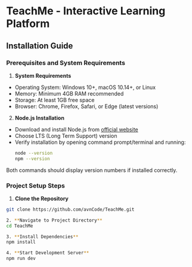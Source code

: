 # TeachMe - Interactive Learning Platform

## Installation Guide

### Prerequisites and System Requirements

1. **System Requirements**
  - Operating System: Windows 10+, macOS 10.14+, or Linux
  - Memory: Minimum 4GB RAM recommended
  - Storage: At least 1GB free space
  - Browser: Chrome, Firefox, Safari, or Edge (latest versions)

2. **Node.js Installation**
  - Download and install Node.js from [official website](https://nodejs.org/)
  - Choose LTS (Long Term Support) version
  - Verify installation by opening command prompt/terminal and running:
    ```bash
    node --version
    npm --version
    ```
  Both commands should display version numbers if installed correctly.

### Project Setup Steps

1. **Clone the Repository**
  ```bash
  git clone https://github.com/avnCode/TeachMe.git

2. **Navigate to Project Directory**
  cd TeachMe

3. **Install Dependencies**
  npm install

4. **Start Development Server**
  npm run dev
